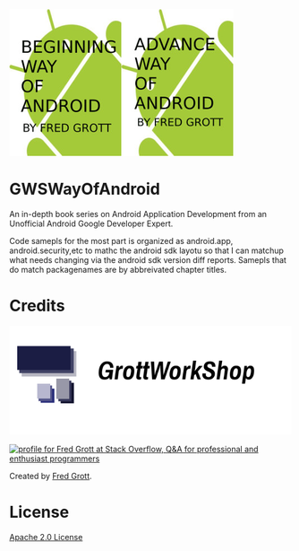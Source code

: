 ![begin](art/begin/cover_small.jpg)![advance](art/advance/cover_small.jpg)
# GWSWayOfAndroid
An in-depth book series on Android Application Development from an Unofficial Android Google Developer Expert.

Code samepls for the most part is organized as android.app, android.security,etc to mathc the android sdk layotu so that I can matchup what needs changing via the android sdk version diff reports. Samepls that do match packagenames are by abbreivated chapter titles.




# Credits

![gws logo](art/gws_github_header.png)

<a href="http://stackoverflow.com/users/237740/fred-grott">
<img src="http://stackoverflow.com/users/flair/237740.png" width="208" height="58" alt="profile for Fred Grott at Stack Overflow, Q&amp;A for professional and enthusiast programmers" title="profile for Fred Grott at Stack Overflow, Q&amp;A for professional and enthusiast programmers">
</a>


Created by [Fred Grott](http://shareme.github.com).

# License

[Apache 2.0 License](LICENSE)


